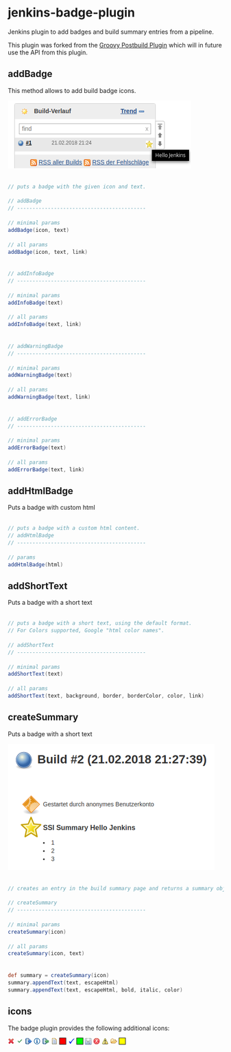 jenkins-badge-plugin
=========================

Jenkins plugin to add badges and build summary entries from a pipeline.

This plugin was forked from the [Groovy Postbuild Plugin](https://github.com/jenkinsci/groovy-postbuild-plugin) which will in future use the API from this plugin.


## addBadge

This method allows to add build badge icons.


![alt text](src/doc/badge.png "Badge")

```groovy

// puts a badge with the given icon and text.

// addBadge
// ------------------------------------------

// minimal params
addBadge(icon, text)

// all params
addBadge(icon, text, link)


// addInfoBadge
// ------------------------------------------

// minimal params
addInfoBadge(text)

// all params
addInfoBadge(text, link)


// addWarningBadge
// ------------------------------------------

// minimal params
addWarningBadge(text)

// all params
addWarningBadge(text, link)


// addErrorBadge
// ------------------------------------------

// minimal params
addErrorBadge(text)

// all params
addErrorBadge(text, link)

```

## addHtmlBadge

Puts a badge with custom html

```groovy

// puts a badge with a custom html content.
// addHtmlBadge
// ------------------------------------------

// params
addHtmlBadge(html)


```

## addShortText

Puts a badge with a short text

```groovy

// puts a badge with a short text, using the default format.
// For Colors supported, Google "html color names".

// addShortText
// ------------------------------------------

// minimal params
addShortText(text)

// all params
addShortText(text, background, border, borderColor, color, link)

```

## createSummary

Puts a badge with a short text

![alt text](src/doc/summary.png "Summary")


```groovy

// creates an entry in the build summary page and returns a summary object corresponding to this entry. The icon must be one of the 48x48 icons offered

// createSummary
// ------------------------------------------

// minimal params
createSummary(icon)

// all params
createSummary(icon, text)


def summary = createSummary(icon)
summary.appendText(text, escapeHtml)
summary.appendText(text, escapeHtml, bold, italic, color)
```
## icons
The badge plugin provides the following additional icons:

![alt text](src/main/webapp/images/delete.gif "delete.gif")
![alt text](src/main/webapp/images/completed.gif "completed.gif")
![alt text](src/main/webapp/images/db_out.gif "db_out.gif")
![alt text](src/main/webapp/images/info.gif "info.gif")
![alt text](src/main/webapp/images/db_in.gif "db_in.gif")
![alt text](src/main/webapp/images/text.gif "text.gif")
![alt text](src/main/webapp/images/red.gif "red.gif")
![alt text](src/main/webapp/images/success.gif "success.gif")
![alt text](src/main/webapp/images/green.gif "green.gif")
![alt text](src/main/webapp/images/save.gif "save.gif")
![alt text](src/main/webapp/images/error.gif "error.gif")
![alt text](src/main/webapp/images/warning.gif "warning.gif")
![alt text](src/main/webapp/images/folder.gif "folder.gif")
![alt text](src/main/webapp/images/yellow.gif "yellow.gif")

